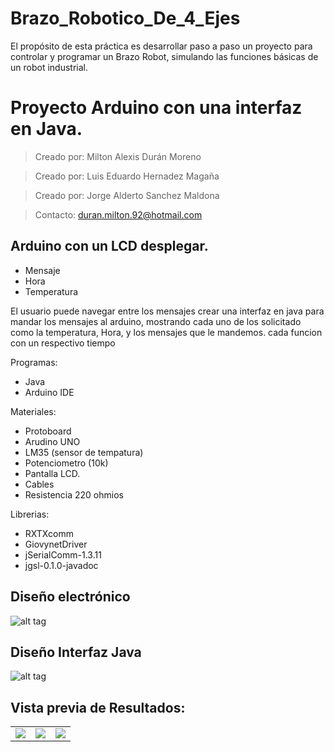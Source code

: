 # Brazo_Robotico_De_4_Ejes
El propósito de esta práctica es desarrollar paso a paso un proyecto para controlar y programar un Brazo Robot, simulando las funciones básicas de un robot industrial. 

# Proyecto Arduino con una interfaz en Java.
>Creado por: Milton Alexis Durán Moreno

>Creado por: Luis Eduardo Hernadez Magaña

>Creado por: Jorge Alderto Sanchez Maldona

>Contacto: duran.milton.92@hotmail.com

## Arduino con un LCD desplegar.
- Mensaje
- Hora 
- Temperatura

El usuario puede navegar entre los mensajes crear una interfaz en java para mandar los mensajes al arduino, mostrando cada uno de los solicitado como la temperatura, Hora, y los mensajes que le mandemos. cada funcion con un respectivo tiempo 

Programas:
- Java
- Arduino IDE

Materiales:
- Protoboard
- Arudino UNO
- LM35 (sensor de tempatura)
- Potenciometro (10k)
- Pantalla LCD.
- Cables
- Resistencia 220 ohmios

Librerias:
- RXTXcomm
- GiovynetDriver
- jSerialComm-1.3.11
- jgsl-0.1.0-javadoc

## Diseño electrónico
![alt tag](https://github.com/MiltonDM/UNIDAD_3/blob/master/image/1.png)

## Diseño Interfaz Java
![alt tag](https://github.com/MiltonDM/UNIDAD_3/blob/master/image/interfaz%201.png)
## Vista previa de Resultados:

<table>
<tr>
<td><img src=https://github.com/MiltonDM/UNIDAD_3/blob/master/image/IMG_20180411_195835602_BURST001.jpg></td>
<td><img src=https://github.com/MiltonDM/UNIDAD_3/blob/master/image/IMG_20180411_195900047_BURST000_COVER_TOP.jpg></td>
<td><img src=https://github.com/MiltonDM/UNIDAD_3/blob/master/image/IMG_20180411_195905173_BURST000_COVER_TOP.jpg></td>
</tr>
</table>
